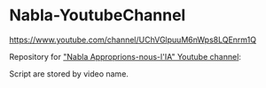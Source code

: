 # Nabla-YoutubeChannel
https://www.youtube.com/channel/UChVGlpuuM6nWps8LQEnrm1Q

Repository for ["Nabla Approprions-nous-l'IA" Youtube channel]("https://www.youtube.com/channel/UChVGlpuuM6nWps8LQEnrm1Q"): 

Script are stored by video name.
